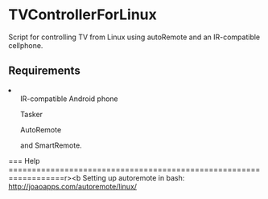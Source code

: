 # TVControllerForLinux
Script for controlling TV from Linux using autoRemote and an IR-compatible cellphone.


<h2> Requirements</h2>
<li>
<ul>IR-compatible Android phone </ul>
<ul>Tasker</ul>
<ul>AutoRemote</ul>
<ul>and SmartRemote.</ul>


=== Help ==================================================================r><b
Setting up autoremote in bash: http://joaoapps.com/autoremote/linux/
